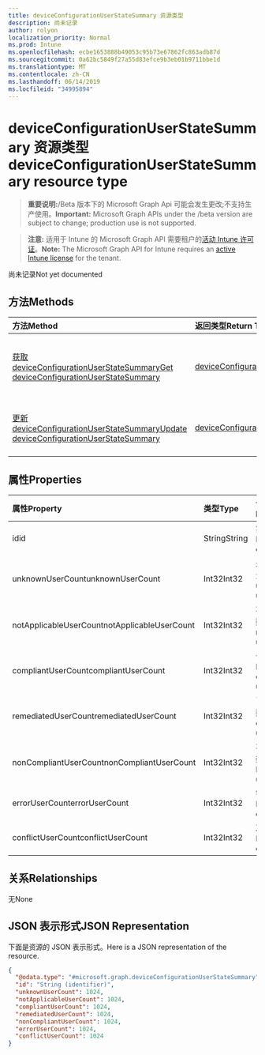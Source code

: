 ```yaml
---
title: deviceConfigurationUserStateSummary 资源类型
description: 尚未记录
author: rolyon
localization_priority: Normal
ms.prod: Intune
ms.openlocfilehash: ecbe1653888b49053c95b73e67862fc863adb87d
ms.sourcegitcommit: 0a62bc5849f27a55d83efce9b3eb01b9711bbe1d
ms.translationtype: MT
ms.contentlocale: zh-CN
ms.lasthandoff: 06/14/2019
ms.locfileid: "34995894"
---
```

# <a name="deviceconfigurationuserstatesummary-resource-type"></a><span data-ttu-id="1d8e1-103">deviceConfigurationUserStateSummary 资源类型</span><span class="sxs-lookup"><span data-stu-id="1d8e1-103">deviceConfigurationUserStateSummary resource type</span></span>

> <span data-ttu-id="1d8e1-104">**重要说明:**/Beta 版本下的 Microsoft Graph Api 可能会发生更改;不支持生产使用。</span><span class="sxs-lookup"><span data-stu-id="1d8e1-104">**Important:** Microsoft Graph APIs under the /beta version are subject to change; production use is not supported.</span></span>

> <span data-ttu-id="1d8e1-105">**注意:** 适用于 Intune 的 Microsoft Graph API 需要租户的[活动 Intune 许可证](https://go.microsoft.com/fwlink/?linkid=839381)。</span><span class="sxs-lookup"><span data-stu-id="1d8e1-105">**Note:** The Microsoft Graph API for Intune requires an [active Intune license](https://go.microsoft.com/fwlink/?linkid=839381) for the tenant.</span></span>

<span data-ttu-id="1d8e1-106">尚未记录</span><span class="sxs-lookup"><span data-stu-id="1d8e1-106">Not yet documented</span></span>

## <a name="methods"></a><span data-ttu-id="1d8e1-107">方法</span><span class="sxs-lookup"><span data-stu-id="1d8e1-107">Methods</span></span>
|<span data-ttu-id="1d8e1-108">方法</span><span class="sxs-lookup"><span data-stu-id="1d8e1-108">Method</span></span>|<span data-ttu-id="1d8e1-109">返回类型</span><span class="sxs-lookup"><span data-stu-id="1d8e1-109">Return Type</span></span>|<span data-ttu-id="1d8e1-110">说明</span><span class="sxs-lookup"><span data-stu-id="1d8e1-110">Description</span></span>|
|:---|:---|:---|
|[<span data-ttu-id="1d8e1-111">获取 deviceConfigurationUserStateSummary</span><span class="sxs-lookup"><span data-stu-id="1d8e1-111">Get deviceConfigurationUserStateSummary</span></span>](../api/intune-deviceconfig-deviceconfigurationuserstatesummary-get.md)|[<span data-ttu-id="1d8e1-112">deviceConfigurationUserStateSummary</span><span class="sxs-lookup"><span data-stu-id="1d8e1-112">deviceConfigurationUserStateSummary</span></span>](../resources/intune-deviceconfig-deviceconfigurationuserstatesummary.md)|<span data-ttu-id="1d8e1-113">读取[deviceConfigurationUserStateSummary](../resources/intune-deviceconfig-deviceconfigurationuserstatesummary.md)对象的属性和关系。</span><span class="sxs-lookup"><span data-stu-id="1d8e1-113">Read properties and relationships of the [deviceConfigurationUserStateSummary](../resources/intune-deviceconfig-deviceconfigurationuserstatesummary.md) object.</span></span>|
|[<span data-ttu-id="1d8e1-114">更新 deviceConfigurationUserStateSummary</span><span class="sxs-lookup"><span data-stu-id="1d8e1-114">Update deviceConfigurationUserStateSummary</span></span>](../api/intune-deviceconfig-deviceconfigurationuserstatesummary-update.md)|[<span data-ttu-id="1d8e1-115">deviceConfigurationUserStateSummary</span><span class="sxs-lookup"><span data-stu-id="1d8e1-115">deviceConfigurationUserStateSummary</span></span>](../resources/intune-deviceconfig-deviceconfigurationuserstatesummary.md)|<span data-ttu-id="1d8e1-116">更新[deviceConfigurationUserStateSummary](../resources/intune-deviceconfig-deviceconfigurationuserstatesummary.md)对象的属性。</span><span class="sxs-lookup"><span data-stu-id="1d8e1-116">Update the properties of a [deviceConfigurationUserStateSummary](../resources/intune-deviceconfig-deviceconfigurationuserstatesummary.md) object.</span></span>|

## <a name="properties"></a><span data-ttu-id="1d8e1-117">属性</span><span class="sxs-lookup"><span data-stu-id="1d8e1-117">Properties</span></span>
|<span data-ttu-id="1d8e1-118">属性</span><span class="sxs-lookup"><span data-stu-id="1d8e1-118">Property</span></span>|<span data-ttu-id="1d8e1-119">类型</span><span class="sxs-lookup"><span data-stu-id="1d8e1-119">Type</span></span>|<span data-ttu-id="1d8e1-120">说明</span><span class="sxs-lookup"><span data-stu-id="1d8e1-120">Description</span></span>|
|:---|:---|:---|
|<span data-ttu-id="1d8e1-121">id</span><span class="sxs-lookup"><span data-stu-id="1d8e1-121">id</span></span>|<span data-ttu-id="1d8e1-122">String</span><span class="sxs-lookup"><span data-stu-id="1d8e1-122">String</span></span>|<span data-ttu-id="1d8e1-123">实体的键。</span><span class="sxs-lookup"><span data-stu-id="1d8e1-123">Key of the entity.</span></span>|
|<span data-ttu-id="1d8e1-124">unknownUserCount</span><span class="sxs-lookup"><span data-stu-id="1d8e1-124">unknownUserCount</span></span>|<span data-ttu-id="1d8e1-125">Int32</span><span class="sxs-lookup"><span data-stu-id="1d8e1-125">Int32</span></span>|<span data-ttu-id="1d8e1-126">未知用户的数量</span><span class="sxs-lookup"><span data-stu-id="1d8e1-126">Number of unknown users</span></span>|
|<span data-ttu-id="1d8e1-127">notApplicableUserCount</span><span class="sxs-lookup"><span data-stu-id="1d8e1-127">notApplicableUserCount</span></span>|<span data-ttu-id="1d8e1-128">Int32</span><span class="sxs-lookup"><span data-stu-id="1d8e1-128">Int32</span></span>|<span data-ttu-id="1d8e1-129">不适用的用户数</span><span class="sxs-lookup"><span data-stu-id="1d8e1-129">Number of not applicable users</span></span>|
|<span data-ttu-id="1d8e1-130">compliantUserCount</span><span class="sxs-lookup"><span data-stu-id="1d8e1-130">compliantUserCount</span></span>|<span data-ttu-id="1d8e1-131">Int32</span><span class="sxs-lookup"><span data-stu-id="1d8e1-131">Int32</span></span>|<span data-ttu-id="1d8e1-132">合规用户数</span><span class="sxs-lookup"><span data-stu-id="1d8e1-132">Number of compliant users</span></span>|
|<span data-ttu-id="1d8e1-133">remediatedUserCount</span><span class="sxs-lookup"><span data-stu-id="1d8e1-133">remediatedUserCount</span></span>|<span data-ttu-id="1d8e1-134">Int32</span><span class="sxs-lookup"><span data-stu-id="1d8e1-134">Int32</span></span>|<span data-ttu-id="1d8e1-135">已修正用户的数量</span><span class="sxs-lookup"><span data-stu-id="1d8e1-135">Number of remediated users</span></span>|
|<span data-ttu-id="1d8e1-136">nonCompliantUserCount</span><span class="sxs-lookup"><span data-stu-id="1d8e1-136">nonCompliantUserCount</span></span>|<span data-ttu-id="1d8e1-137">Int32</span><span class="sxs-lookup"><span data-stu-id="1d8e1-137">Int32</span></span>|<span data-ttu-id="1d8e1-138">不符合的用户数</span><span class="sxs-lookup"><span data-stu-id="1d8e1-138">Number of NonCompliant users</span></span>|
|<span data-ttu-id="1d8e1-139">errorUserCount</span><span class="sxs-lookup"><span data-stu-id="1d8e1-139">errorUserCount</span></span>|<span data-ttu-id="1d8e1-140">Int32</span><span class="sxs-lookup"><span data-stu-id="1d8e1-140">Int32</span></span>|<span data-ttu-id="1d8e1-141">错误用户数</span><span class="sxs-lookup"><span data-stu-id="1d8e1-141">Number of error users</span></span>|
|<span data-ttu-id="1d8e1-142">conflictUserCount</span><span class="sxs-lookup"><span data-stu-id="1d8e1-142">conflictUserCount</span></span>|<span data-ttu-id="1d8e1-143">Int32</span><span class="sxs-lookup"><span data-stu-id="1d8e1-143">Int32</span></span>|<span data-ttu-id="1d8e1-144">冲突用户数</span><span class="sxs-lookup"><span data-stu-id="1d8e1-144">Number of conflict users</span></span>|

## <a name="relationships"></a><span data-ttu-id="1d8e1-145">关系</span><span class="sxs-lookup"><span data-stu-id="1d8e1-145">Relationships</span></span>
<span data-ttu-id="1d8e1-146">无</span><span class="sxs-lookup"><span data-stu-id="1d8e1-146">None</span></span>

## <a name="json-representation"></a><span data-ttu-id="1d8e1-147">JSON 表示形式</span><span class="sxs-lookup"><span data-stu-id="1d8e1-147">JSON Representation</span></span>
<span data-ttu-id="1d8e1-148">下面是资源的 JSON 表示形式。</span><span class="sxs-lookup"><span data-stu-id="1d8e1-148">Here is a JSON representation of the resource.</span></span>
<!-- {
  "blockType": "resource",
  "keyProperty": "id",
  "@odata.type": "microsoft.graph.deviceConfigurationUserStateSummary"
}
-->
``` json
{
  "@odata.type": "#microsoft.graph.deviceConfigurationUserStateSummary",
  "id": "String (identifier)",
  "unknownUserCount": 1024,
  "notApplicableUserCount": 1024,
  "compliantUserCount": 1024,
  "remediatedUserCount": 1024,
  "nonCompliantUserCount": 1024,
  "errorUserCount": 1024,
  "conflictUserCount": 1024
}
```





